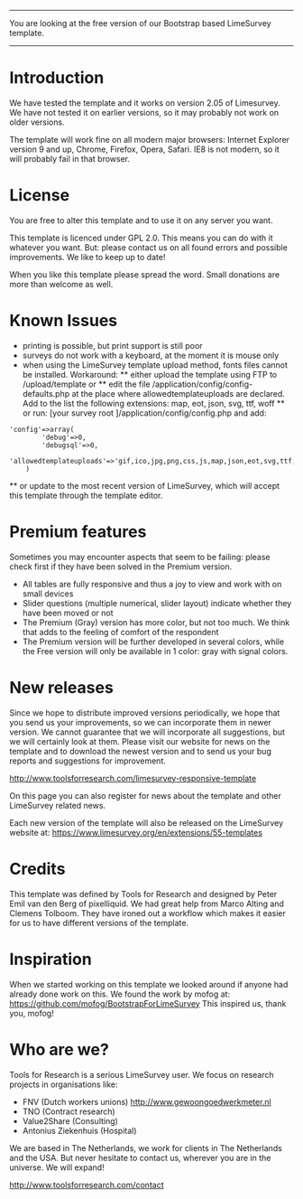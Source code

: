 ***************************************************

You are looking at the free version of our Bootstrap based LimeSurvey template. 

***************************************************

# Introduction
We have tested the template and it works on version 2.05 of Limesurvey. We have not tested it on earlier versions, so it may probably not work on older versions.

The template will work fine on all modern major browsers: Internet Explorer version 9 and up, Chrome, Firefox, Opera, Safari. IE8 is not modern, so it will probably fail in that browser. 

# License
You are free to alter this template and to use it on any server you want. 

This template is licenced under GPL 2.0. This means you can do with it whatever you want. But: please contact us on all found errors and possible improvements. We like to keep up to date!

When you like this template please spread the word. Small donations are more than welcome as well.

# Known Issues
* printing is possible, but print support is still poor
* surveys do not work with a keyboard, at the moment it is mouse only
* when using the LimeSurvey template upload method, fonts files cannot be installed. Workaround:
** either upload the template using FTP to /upload/template or 
** edit the file /application/config/config-defaults.php at the place where allowedtemplateuploads are declared. Add to the list the following extensions: map, eot, json, svg, ttf, woff
** or run: [your survey root ]/application/config/config.php and add:  
```
'config'=>array(
        'debug'=>0,
        'debugsql'=>0,
        'allowedtemplateuploads'=>'gif,ico,jpg,png,css,js,map,json,eot,svg,ttf,woff',
    )
```
** or update to the most recent version of LimeSurvey, which will accept this template through the template editor.

# Premium features
Sometimes you may encounter aspects that seem to be failing: please check first if they have been solved in the Premium version.
* All tables are fully responsive and thus a joy to view and work with on small devices
* Slider questions (multiple numerical, slider layout) indicate whether they have been moved or not
* The Premium (Gray) version has more color, but not too much. We think that adds to the feeling of comfort of the respondent
* The Premium version will be further developed in several colors, while the Free version will only be available in 1 color: gray with signal colors.

# New releases
Since we hope to distribute improved versions periodically, we hope that you send us your improvements, so we can incorporate them in newer version. We cannot guarantee that we will incorporate all suggestions, but we will certainly look at them. Please visit our website for news on the template and to download the newest version and to send us your bug reports and suggestions for improvement.

http://www.toolsforresearch.com/limesurvey-responsive-template

On this page you can also register for news about the template and other LimeSurvey related news.

Each new version of the template will also be released on the LimeSurvey website at: 
https://www.limesurvey.org/en/extensions/55-templates

# Credits
This template was defined by Tools for Research and designed by Peter Emil van den Berg of pixelliquid. We had great help from Marco Alting and Clemens Tolboom. They have ironed out a workflow which makes it easier for us to have different versions of the template.

# Inspiration
When we started working on this template we looked around if anyone had already done work on this. We found the work by mofog at: https://github.com/mofog/BootstrapForLimeSurvey This inspired us, thank you, mofog!

# Who are we?
Tools for Research is a serious LimeSurvey user. We focus on research projects in organisations like:
* FNV (Dutch workers unions) http://www.gewoongoedwerkmeter.nl
* TNO (Contract research) 
* Value2Share (Consulting)
* Antonius Ziekenhuis (Hospital)

We are based in The Netherlands, we work for clients in The Netherlands and the USA. But never hesitate to contact us, wherever you are in the universe. We will expand!

http://www.toolsforresearch.com/contact